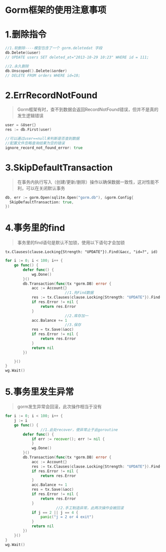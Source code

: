# Gorm框架的使用注意事项


<!--more-->

# 1.删除指令

```go
//1.软删除----模型包含了一个 gorm.deletedat 字段
db.Delete(&user)
// UPDATE users SET deleted_at="2013-10-29 10:23" WHERE id = 111;

//2.永久删除
db.Unscoped().Delete(&order)
// DELETE FROM orders WHERE id=10;
```

# 2.ErrRecordNotFound

> Gorm框架有时，查不到数据会返回RecordNotFound错误，但并不是真的发生逻辑错误

```go
user = &User{}
res := db.First(user)

//可以通过user==null来判断是否查到数据
//配置文件忽略查询结果为空的错误
ignore_record_not_found_error: true
```

# 3.SkipDefaultTransaction

> 在事务内执行写入（创建/更新/删除）操作以确保数据一致性，这对性能不利，可以在关闭默认事务

```go
db, err := gorm.Open(sqlite.Open("gorm.db"), &gorm.Config{
  SkipDefaultTransaction: true,
})
```

# 4.事务里的find

> 事务里的find语句是默认不加锁，使用以下语句才会加锁

`tx.Clauses(clause.Locking{Strength: "UPDATE"}).Find(&acc, "id=?", id)`

```go
for i := 0; i < 100; i++ {
	go func() {
		defer func() {
			wg.Done()
		}()
		db.Transaction(func(tx *gorm.DB) error {
			acc := Account{}
                           //1.先Find数据
			res := tx.Clauses(clause.Locking{Strength: "UPDATE"}).Find(&acc, "id=?", id)
			if res.Error != nil {
				return res.Error
			}
                           //2.库存加一
			acc.Balance += 1
                           //3.保存
			res = tx.Save(&acc)
			if res.Error != nil {
				return res.Error
			}
			return nil
		})

	}()
}
wg.Wait()
```

# 5.事务里发生异常

> gorm发生异常会回滚，此次操作相当于没有

```go
for i := 0; i < 100; i++ {
	j := i
	go func() {
                //1.此处recover，使异常止于此goroutine
		defer func() {
			if err := recover(); err != nil {
			}
			wg.Done()
		}()
		db.Transaction(func(tx *gorm.DB) error {
			acc := Account{}
			res := tx.Clauses(clause.Locking{Strength: "UPDATE"}).Find(&acc, "id=?", id)
			if res.Error != nil {
				return res.Error
			}
			acc.Balance += 1
			res = tx.Save(&acc)
			if res.Error != nil {
				return res.Error
			}
                       //2.手工制造异常，此两次操作会被回滚
			if j == 2 || j == 4 {
				panic("j = 2 or 4 exit")
			}
			return nil
		})
	}()
}
wg.Wait()
```

